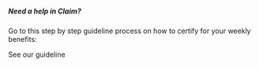 <script>
  import { Card, Button } from 'svelte-5-ui-lib';
  import { ArrowRightOutline } from 'flowbite-svelte-icons';
</script>

<Card href='/'>
  <GiftBoxSolid class="mb-3 h-7 w-7 text-gray-500 dark:text-gray-400" />
    <h5 class="mb-2 text-2xl font-semibold tracking-tight text-gray-900 dark:text-white">Need a help in Claim?</h5>
  <p class="mb-3 font-normal text-gray-500 dark:text-gray-400">Go to this step by step guideline process on how to certify for your weekly benefits:</p>
  <span class="inline-flex items-center text-primary-600 hover:underline">
    See our guideline
    <ArrowUpRightFromSquareOutline class="ms-2.5 h-3 w-3" />
  </span>
</Card>